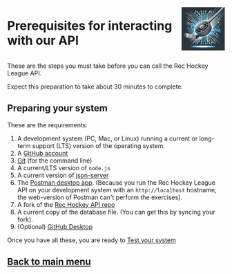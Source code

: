 <div style="display: flex; align-items: center; justify-content: space-between;">
  <h1>Prerequisites for interacting with our API</h1>
  <img src="rec-hockey-service-logo_4x4.jpeg" alt="Rec Hockey League Logo" style="width: 100px; height: 100px; margin-left: 20px;">
</div>

These are the steps you must take before you can call the Rec Hockey League API.

Expect this preparation to take about 30 minutes to complete.

## Preparing your system

These are the requirements:

1. A development system (PC, Mac, or Linux) running a current or
long-term support (LTS) version of the operating system.
2. A [GitHub account](https://github.com)
3. [Git](https://docs.github.com/en/get-started/quickstart/set-up-git) (for the command line)
4. A current/LTS version of `node.js`
5. A current version of [json-server](https://www.npmjs.com/package/json-server)
6. The [Postman desktop app](https://www.postman.com/downloads/). (Because you run the Rec Hockey League API on your development system with an `http://localhost` hostname, the web-version of Postman can't perform the exercises).
7. A fork of the [Rec Hockey API repo](https://github.com/nemethconsulting/rec-hockey-api)
8. A current copy of the database file. (You can get this by syncing your fork).
9. (Optional) [GitHub Desktop](https://desktop.github.com)

Once you have all these, you are ready to [Test your system](test-system.md)

## [Back to main menu](nav.md)
